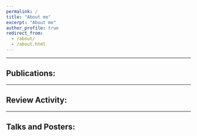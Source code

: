 ```yaml
---
permalink: /
title: "About me"
excerpt: "About me"
author_profile: true
redirect_from: 
  - /about/
  - /about.html
---
```



  
---

Publications:
------

---

Review Activity:
------


---

Talks and Posters:
------

